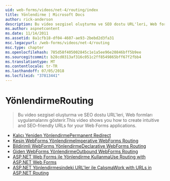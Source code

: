 ```yaml
---
uid: web-forms/videos/net-4/routing/index
title: Yönlendirme | Microsoft Docs
author: rick-anderson
description: Bu video sezgisel oluşturma ve SEO dostu URL'leri, Web formları uygulamalarını gösterir.
ms.author: aspnetcontent
ms.date: 11/14/2011
ms.assetid: 8a1cfb18-df04-4607-ae93-2bebd2d3fa31
msc.legacyurl: /web-forms/videos/net-4/routing
msc.type: chapter
ms.openlocfilehash: 785d58f405002845c1e1a5ee96e20846bff5b9ee
ms.sourcegitcommit: b28cd0313af316c051c2ff8549865bff67f2fbb4
ms.translationtype: MT
ms.contentlocale: tr-TR
ms.lasthandoff: 07/05/2018
ms.locfileid: "37813441"
---
```

<a name="routing"></a><span data-ttu-id="4c29b-103">Yönlendirme</span><span class="sxs-lookup"><span data-stu-id="4c29b-103">Routing</span></span>
====================
> <span data-ttu-id="4c29b-104">Bu video sezgisel oluşturma ve SEO dostu URL'leri, Web formları uygulamalarını gösterir.</span><span class="sxs-lookup"><span data-stu-id="4c29b-104">This video shows you how to create intuitive and SEO-friendly URLs for your Web Forms applications.</span></span>


- [<span data-ttu-id="4c29b-105">Kalıcı Yeniden Yönlendirme</span><span class="sxs-lookup"><span data-stu-id="4c29b-105">Permanent Redirect</span></span>](aspnet-4-quick-hit-permanent-redirect.md)
- [<span data-ttu-id="4c29b-106">Kesin WebForms Yönlendirme</span><span class="sxs-lookup"><span data-stu-id="4c29b-106">Imperative WebForms Routing</span></span>](aspnet-4-quick-hit-imperative-webforms-routing.md)
- [<span data-ttu-id="4c29b-107">Bildirimli WebForms Yönlendirme</span><span class="sxs-lookup"><span data-stu-id="4c29b-107">Declarative WebForms Routing</span></span>](aspnet-4-quick-hit-declarative-webforms-routing.md)
- [<span data-ttu-id="4c29b-108">Giden WebForms Yönlendirme</span><span class="sxs-lookup"><span data-stu-id="4c29b-108">Outbound WebForms Routing</span></span>](aspnet-4-quick-hit-outbound-webforms-routing.md)
- [<span data-ttu-id="4c29b-109">ASP.NET Web Forms ile Yönlendirme Kullanma</span><span class="sxs-lookup"><span data-stu-id="4c29b-109">Use Routing with ASP.NET Web Forms</span></span>](how-do-i-use-routing-with-aspnet-web-forms.md)
- [<span data-ttu-id="4c29b-110">ASP.NET Yönlendirmesindeki URL'ler ile Çalışma</span><span class="sxs-lookup"><span data-stu-id="4c29b-110">Work with URLs in ASP.NET Routing</span></span>](how-do-i-work-with-urls-in-aspnet-routing.md)
